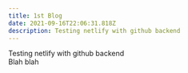 ```yaml
---
title: 1st Blog
date: 2021-09-16T22:06:31.818Z
description: Testing netlify with github backend
---
```

Testing netlify with github backend\
Blah blah